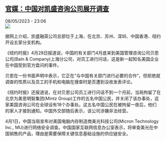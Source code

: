 <!--1683582304000-->
[官媒：中国对凯盛咨询公司展开调查](https://www.rfi.fr/cn/%E4%B8%AD%E5%9B%BD/20230508-%E5%AE%98%E5%AA%92-%E4%B8%AD%E5%9B%BD%E5%AF%B9%E5%87%AF%E7%9B%9B%E5%92%A8%E8%AF%A2%E5%85%AC%E5%8F%B8%E5%B1%95%E5%BC%80%E8%B0%83%E6%9F%A5)
------

<div>08/05/2023 - 23:06</div><img src="https://s.rfi.fr/media/display/31c3aefe-ede4-11ed-9047-005056bf30b7/w:1280/p:16x9/cover-r4x3w1000-64563a9707a93-a1c83a714cb70ca6dc8ab00d5ef96057f5d6eb14-jpg.png"><p><strong></strong></p><div><p>据网上介绍，凯盛融英公司总部位于上海，在北京、苏州、深圳、中国香港、纽约开设五家分支机构。</p><p>《纽约时报》4月28日报道说，中国的有关部门4月底来到美国管理咨询公司贝恩公司(Bain & Company)上海分公司，对员工进行问话，这是新一起知名美国企业在中国受到官方盘问的事件。</p><p>贝恩在一份书面声明中表示，它正在“与中国有关部门进行必要的合作”，但拒绝就调查的性质以及员工的手机和电脑在搜查时是否遭到没收发表评论。</p><p>《纽约时报》还报道说，在对贝恩公司员工进行问话不到一个月前，当局拘留了在北京为美思明智集团(Mintz Group)工作的五名中国公民，并关闭了该办事处，这家美国咨询公司在全球设有18个办事处。这五名中国公民在被拘留一夜后，他们的家人才接到通知。中国外交部随后表示，该公司涉嫌非法经营。</p><p>4月1日，中国当局宣布对美国电脑内存制造商美光科技公司(Micron Technology Inc., MU)进行网络安全调查。中国国家互联网信息办公室表示，将审查美光在中国销售的产品，理由是需要保障关键信息基础设施的供应链安全。</p><p> </p><div data-selfpromo-newsletter></div><div data-selfpromo-app></div></div>
